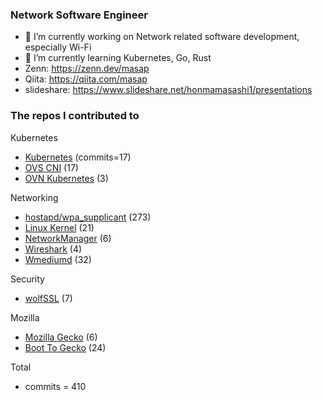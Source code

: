 ### Network Software Engineer
- 🔭 I’m currently working on Network related software development, especially Wi-Fi
- 🌱 I’m currently learning Kubernetes, Go, Rust
- Zenn: https://zenn.dev/masap
- Qiita: https://qiita.com/masap
- slideshare: https://www.slideshare.net/honmamasashi1/presentations

### The repos I contributed to
Kubernetes
- [Kubernetes](https://github.com/kubernetes/kubernetes/commits?author=masap) (commits=17)
- [OVS CNI](https://github.com/k8snetworkplumbingwg/ovs-cni/commits?author=masap) (17)
- [OVN Kubernetes](https://github.com/ovn-org/ovn-kubernetes/commits?author=masap) (3)

Networking
- [hostapd/wpa_supplicant](https://w1.fi/cgit/hostap/log/?qt=author&q=Masashi+Honma) (273)
- [Linux Kernel](https://git.kernel.org/pub/scm/linux/kernel/git/stable/linux.git/log/?qt=author&q=Masashi+Honma) (21)
- [NetworkManager](https://github.com/NetworkManager/NetworkManager/commits?author=masap) (6)
- [Wireshark](https://github.com/wireshark/wireshark/commits?author=masap) (4)
- [Wmediumd](https://github.com/bcopeland/wmediumd/commits?author=masap) (32)

Security
- [wolfSSL](https://github.com/masap/wolfssl/commits?author=masap) (7)

Mozilla
- [Mozilla Gecko](https://github.com/mozilla/gecko-dev/commits?author=masap) (6)
- [Boot To Gecko](https://github.com/mozilla-b2g/gaia/commits?author=masap) (24)

Total
- commits = 410

